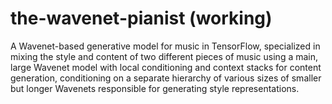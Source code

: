 # the-wavenet-pianist (working)
A Wavenet-based generative model for music in TensorFlow, specialized in mixing the style and content of two different pieces of music using a main, large Wavenet model with local conditioning and context stacks for content generation, conditioning on a separate hierarchy of various sizes of smaller but longer Wavenets responsible for generating style representations.
